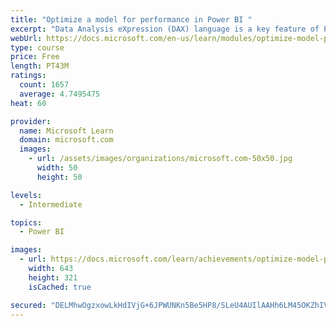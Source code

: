 ```yaml
---
title: "Optimize a model for performance in Power BI "
excerpt: "Data Analysis eXpression (DAX) language is a key feature of Power BI. It is used to create calculated columns, calculated tables, and measures. In this module, you will learn how to use DAX to solve typical analytics problems. You will learn about one of the most popular DAX functions, CALCULATE, and how it can override the default behavior of Power BI."
webUrl: https://docs.microsoft.com/en-us/learn/modules/optimize-model-power-bi/
type: course
price: Free
length: PT43M
ratings:
  count: 1657
  average: 4.7495475
heat: 60

provider:
  name: Microsoft Learn
  domain: microsoft.com
  images:
    - url: /assets/images/organizations/microsoft.com-50x50.jpg
      width: 50
      height: 50

levels:
  - Intermediate

topics:
  - Power BI

images:
  - url: https://docs.microsoft.com/learn/achievements/optimize-model-power-bi-social.png
    width: 643
    height: 321
    isCached: true

secured: "DELMhwOgzxowLkHdIVjG+6JPWUNKn5Be5HP8/SLeU4AUIlAAHh6LM45OKZhIVgWsQ+OkQNE5pZSXjA1Bum+RgtZJlbEL+RGAmuyZW4jbz5c5EGgGgY+qDTcqDJPybUBzHwqqqhRXnBXQYr50pi692wbRewCFx3qiBnIzCXqq3eF0Ya1u7HTqef7Ys1QqcGOzgn8d8bZK9rzfC5fBAE810yhZLALSwO4iy0RdlzIMuZJJcli+eoXCoHJ+A6QPNdF/G+CjNuk3dV4SaHQ4pIch/cwjwgxd29j05RMyZ8BW3SD8Hhv8bfiUqEWHoJn0gzSkD9Kym44P3VX0SB9TrWGsvR0pEDjsYum3Czj+mzLvViImXuTJKJUMeAFMfnpKWX+Qhmah0Or9BHQsqnoz3mgweBdJJvpKnnL+qlvsqUyx1aM=;M+EGTN2rMkF++AkX2bLBMA=="
---
```


